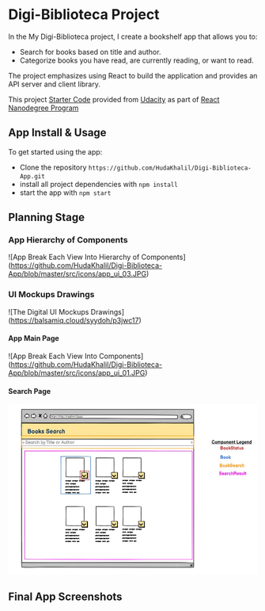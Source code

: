 # Digi-Biblioteca Project

In the My Digi-Biblioteca project, I create a bookshelf app that allows you to:

* Search for books based on title and author.
* Categorize books you have read, are currently reading, or want to read.

The project emphasizes using React to build the application and provides an API server and client library.

This project [Starter Code](https://github.com/udacity/reactnd-project-myreads-starter) provided from [Udacity](https://www.udacity.com/) as part of [React Nanodegree Program](https://www.udacity.com/course/react-nanodegree--nd019)

## App Install & Usage

To get started using the app:

* Clone the repository `https://github.com/HudaKhalil/Digi-Biblioteca-App.git`
* install all project dependencies with `npm install`
* start the app with `npm start`

## Planning Stage

### App Hierarchy of Components

![App Break Each View Into Hierarchy of Components] (https://github.com/HudaKhalil/Digi-Biblioteca-App/blob/master/src/icons/app_ui_03.JPG)

### UI Mockups Drawings

![The Digital UI Mockups Drawings] (https://balsamiq.cloud/syydoh/p3jwc17)

#### App Main Page

![App Break Each View Into Components] (https://github.com/HudaKhalil/Digi-Biblioteca-App/blob/master/src/icons/app_ui_01.JPG)

#### Search Page

![Search Page Break Each View Into Components ](https://github.com/HudaKhalil/Digi-Biblioteca-App/blob/master/src/icons/app_ui_02.JPG)

## Final App Screenshots
